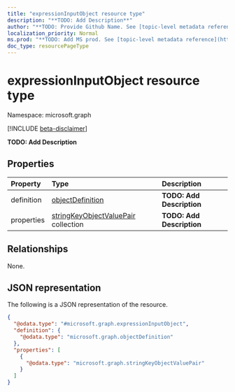 ```yaml
---
title: "expressionInputObject resource type"
description: "**TODO: Add Description**"
author: "**TODO: Provide Github Name. See [topic-level metadata reference](https://msgo.azurewebsites.net/add/document/guidelines/metadata.html#topic-level-metadata)**"
localization_priority: Normal
ms.prod: "**TODO: Add MS prod. See [topic-level metadata reference](https://msgo.azurewebsites.net/add/document/guidelines/metadata.html#topic-level-metadata)**"
doc_type: resourcePageType
---
```


# expressionInputObject resource type

Namespace: microsoft.graph

[!INCLUDE [beta-disclaimer](../../includes/beta-disclaimer.md)]

**TODO: Add Description**

## Properties
|Property|Type|Description|
|:---|:---|:---|
|definition|[objectDefinition](../resources/synchronization-objectdefinition.md)|**TODO: Add Description**|
|properties|[stringKeyObjectValuePair](../resources/synchronization-stringkeyobjectvaluepair.md) collection|**TODO: Add Description**|

## Relationships
None.

## JSON representation
The following is a JSON representation of the resource.
<!-- {
  "blockType": "resource",
  "@odata.type": "microsoft.graph.expressionInputObject"
}
-->
``` json
{
  "@odata.type": "#microsoft.graph.expressionInputObject",
  "definition": {
    "@odata.type": "microsoft.graph.objectDefinition"
  },
  "properties": [
    {
      "@odata.type": "microsoft.graph.stringKeyObjectValuePair"
    }
  ]
}
```

